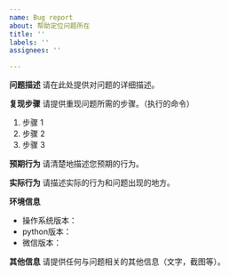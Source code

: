 ```yaml
---
name: Bug report
about: 帮助定位问题所在
title: ''
labels: ''
assignees: ''

---
```


**问题描述**
请在此处提供对问题的详细描述。

**复现步骤**
请提供重现问题所需的步骤。（执行的命令）

1. 步骤 1
2. 步骤 2
3. 步骤 3

**预期行为**
请清楚地描述您预期的行为。

**实际行为**
请描述实际的行为和问题出现的地方。

**环境信息**
- 操作系统版本：
- python版本：
- 微信版本：



**其他信息**
请提供任何与问题相关的其他信息（文字，截图等）。
